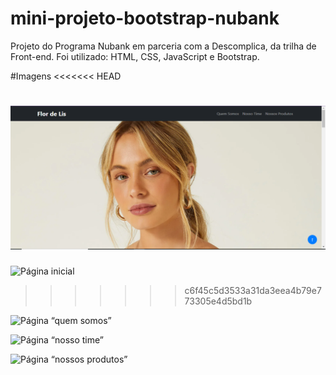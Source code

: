 # mini-projeto-bootstrap-nubank

Projeto do Programa Nubank em parceria com a Descomplica, da trilha de Front-end.
Foi utilizado: HTML, CSS, JavaScript e Bootstrap.


#Imagens
<<<<<<< HEAD

![Página inicial](./imagens/prints-site/pagina-inicial.PNG)
=======
![Página inicial](./images/prints-site/pagina-inicial.png)
>>>>>>> c6f45c5d3533a31da3eea4b79e773305e4d5bd1b

![Página “quem somos”](./imagens/images/prints-site/pagina-quem-somos.PNG)

![Página “nosso time”](./images/prints-site/pagina-nosso-time.PNG)

![Página “nossos produtos”](./images/prints-site/pagina-nossos-produtos.PNG)
